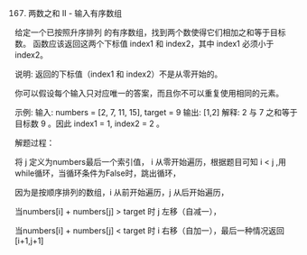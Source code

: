 167. 两数之和 II - 输入有序数组


给定一个已按照升序排列 的有序数组，找到两个数使得它们相加之和等于目标数。
函数应该返回这两个下标值 index1 和 index2，其中 index1 必须小于 index2。

说明:
返回的下标值（index1 和 index2）不是从零开始的。

你可以假设每个输入只对应唯一的答案，而且你不可以重复使用相同的元素。

示例:
输入: numbers = [2, 7, 11, 15], target = 9
输出: [1,2]
解释: 2 与 7 之和等于目标数 9 。因此 index1 = 1, index2 = 2 。

解题过程：

将 j 定义为numbers最后一个索引值， i 从零开始遍历，根据题目可知 i < j ,用while循环，当循环条件为False时，跳出循环，

因为是按顺序排列的数组，i 从前开始遍历，j 从后开始遍历，

当numbers[i] + numbers[j] > target 时 j 左移（自减一），

当numbers[i] + numbers[j] < target 时 i 右移（自加一），最后一种情况返回[i+1,j+1]
